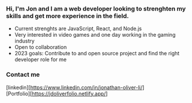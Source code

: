 ### Hi, I'm Jon and I am a web developer looking to strenghten my skills and get more experience in the field.

- Current strenghts are JavaScript, React, and Node.js
- Very interested in video games and one day working in the gaming industry
- Open to collaboration
- 2023 goals: Contribute to and open source project and find the right developer role for me


### Contact me

[linkedin][https://www.linkedin.com/in/jonathan-oliver-li/] <br />
[Portfolio][https://jdoliverfolio.netlify.app/]
